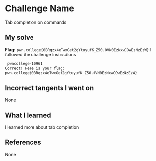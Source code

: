 # Challenge Name
Tab completion on commands

## My solve
**Flag:** `pwn.college{0BRqzx4eTwxGet2gYtuyufK_Z50.0VN0EzNxwCOwEzNzEzW}`
I followed the challenge instructions

```bash
 pwncollege-10961
Correct! Here is your flag:
pwn.college{0BRqzx4eTwxGet2gYtuyufK_Z50.0VN0EzNxwCOwEzNzEzW}
```
## Incorrect tangents I went on
None

## What I learned
I learned more about tab completion

## References 
None
